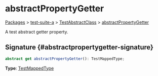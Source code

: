 # abstractPropertyGetter

[Packages](/) &gt; [test-suite-a](/test-suite-a/) &gt; [TestAbstractClass](/test-suite-a/testabstractclass-class/) &gt; [abstractPropertyGetter](/test-suite-a/testabstractclass-class/abstractpropertygetter-property)

A test abstract getter property.

## Signature {#abstractpropertygetter-signature}

```typescript
abstract get abstractPropertyGetter(): TestMappedType;
```

**Type**: [TestMappedType](/test-suite-a/testmappedtype-typealias/)
